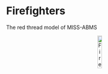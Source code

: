 # Firefighters
The red thread model of MISS-ABMS
<p align="center"><img alt="Firewoman" src="assets/firefighter-657x420.jpg" style="width: 15%; height: 15%">

